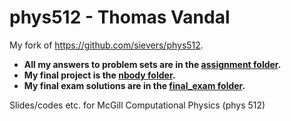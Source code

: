 # phys512 - Thomas Vandal
My fork of https://github.com/sievers/phys512.
- **All my answers to problem sets are in the [assignment folder](https://github.com/vandalt/phys512/tree/master/psets).**
- **My final project is the [nbody folder](https://github.com/vandalt/phys512/tree/master/psets/nbody).**
- **My final exam solutions are in the [final_exam folder](https://github.com/vandalt/phys512/tree/master/psets/final_exam).**

Slides/codes etc. for McGill Computational Physics (phys 512)
